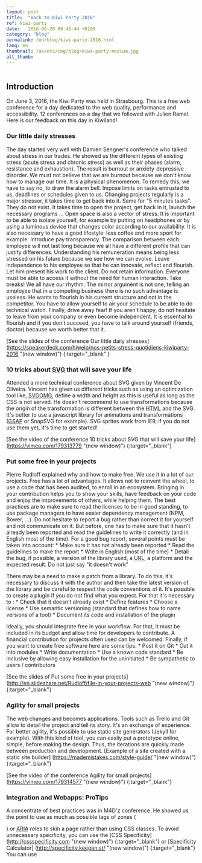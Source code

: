 ```yaml
---
layout: post
title:  "Back to Kiwi Party 2016"
ref: kiwi-party
date:   2016-06-20 09:48:44 +0100
category: "blog"
permalink: /en/blog/kiwi-party-2016.html
lang: en
thumbnail: /assets/img/blog/kiwi-party-medium.jpg
alt_thumb:
---
```


<img src="{{ site.baseurl }}/assets/img/blog/kiwi-party.jpg" alt="" 
             srcset="{{ site.baseurl }}/assets/img/blog/kiwi-party-medium.jpg 670w,
          {{ site.baseurl }}/assets/img/blog/kiwi-party.jpg 1024w"
          sizes="(min-width:671px) 1024px"/>

## Introduction
On June 3, 2016, the Kiwi Party was held in Strasbourg. This is a free web conference for a day dedicated to the web quality, performance and accessibility.
12 conferences on a day that we followed with Julien Ramel. Here is our feedback on this day in Kiwiland!


### Our little daily stresses

The day started very well with Damien Sengner's conference who talked about stress in our trades.
He showed us the different types of existing stress (acute stress and chronic stress) as well as their phases (alarm, resistance and exhaustion).
The result is burnout or anxiety-depressive disorder. We must not believe that we are burnout because we don't know how to manage our time. It is a physical phenomenon.
To remedy this, we have to say no, to draw the alarm bell. Impose limits on tasks entrusted to us, deadlines or schedules given to us.
Changing projects regularly is a major stressor, it takes time to get back into it. Same for "5 minutes tasks". They do not exist. It takes time to open the project, get back in it, launch the necessary programs ...
Open space is also a vector of stress. It is important to be able to isolate yourself, for example by putting on headphones or by using a luminous device that changes color according to our availability.
It is also necessary to have a good lifestyle: less coffee and more sport for example.
Introduce pay transparency. The comparison between each employee will not last long because we all have a different profile that can justify differences.
Understanding his remuneration means being less stressed on his future because we see how we can evolve.
Leave independence to his employee so that he can innovate, reflect and flourish. Let him present his work to the client.
Do not retain information. Everyone must be able to access it without the need for human interaction.
Take breaks! We all have our rhythm.
The mirror argument is not one, telling an employee that in a competing business there is no such advantage is useless. He wants to flourish in his current structure and not in the competitor.
You have to allow yourself to air your schedule to be able to do technical watch.
Finally, drive away fear! If you aren't happy, do not hesitate to leave from your company or even become independent. It is essential to flourish and if you don't succeed, you have to talk around yourself (friends, doctor) because we worth better that it.

[See the slides of the conference Our little daily stresses] (https://speakerdeck.com/hiwelo/nos-petits-stress-quotidiens-kiwiparty-2016 "(new window)") {:target="_blank" }


### 10 tricks about <abbr title="Scalable Vector Graphics">SVG</abbr> that will save your life

Attended a more technical conference about SVG given by Vincent De Oliveira.
Vincent has given us different tricks such as using an optimization tool like, <abbr title="SVGO's Missing GUI">SVGOMG</abbr>, define a width and height as this is useful as long as the CSS is not served.
He doesn't recommend to use transformations because the origin of the transformation is different between the <abbr title="HyperText Markup Language">HTML</abbr> and the SVG. It's better to use a javascript library for animations and transformations (<abbr title="GreenSock Animation Platform">GSAP</abbr> or SnapSVG for example).
SVG sprites work from IE9, if you do not use them yet, it's time to get started!

[See the video of the conference 10 tricks about SVG that will save your life] (https://vimeo.com/179313779 "(new window)") {:target="_blank"}


### Put some free in your projects

Pierre Rudloff explained why and how to make free.
We use it in a lot of our projects. Free has a lot of advantages. It allows not to reinvent the wheel, to use a code that has been audited, to enroll in an ecosystem. Bringing in your contribution helps you to show your skills, have feedback on your code and enjoy the improvements of others, while helping them.
The best practices are to make sure to read the licenses to be in good standing, to use package managers to have easier dependency management (NPM, Bower, ...). Do not hesitate to report a bug rather than correct it for yourself and not communicate on it. But before, one has to make sure that it hasn't already been reported and read the guidelines to write it correctly (and in English most of the time).
For a good bug report, several points must be taken into account:
    * Make sure it has not already been reported
    * Read the guidelines to make the report
    * Write in English (most of the time)
    * Detail the bug, if possible, a version of the library used, a <abbr title="Uniform Resource Locator">URL</abbr>, a platform and the expected result. Do not just say "it doesn't work"

There may be a need to make a patch from a library. To do this, it's necessary to discuss it with the author and then take the latest version of the library and be careful to respect the code conventions of it.
It's possible to create a plugin if you do not find what you expect. For that it's necessary to :
    * Check that it doesn't already exist
    * Define features
    * Choose a license
    * Use semantic versioning (standard that defines how to name versions of a tool)
    * Document its code and installation of the plugin

Ideally, you should integrate free in your workflow. For that, it must be included in its budget and allow time for developers to contribute. A financial contribution for projects often used can be welcomed.
Finally, if you want to create free software here are some tips:
    * Post it on Git
    * Cut it into modules
    * Write documentation
    * Use a known code standard
    * Be inclusive by allowing easy installation for the uninitiated
    * Be sympathetic to users / contributors

[See the slides of Put some free in your projects] (http://en.slideshare.net/Rudloff/file-in-your-projects-web "(new window)") {:target="_blank"}


### Agility for small projects

The web changes and becomes applications.
Tools such as Trello and Git allow to detail the project and tell its story. It's an exchange of experience.
For better agility, it's possible to use static site generators (Jekyll for example). With this kind of tool, you can easily put a prototype online, simple, before making the design. Thus, the iterations are quickly made between production and development.
[Example of a site created with a static site builder] (https://mademistakes.com/style-guide/ "(new window)") {:target="_blank"}

[See the video of the conference Agility for small projects] (https://vimeo.com/179314577 "(new window)") {:target="_blank"}


### Integration and Webapps: ProTips

A concentrate of best practices was in M4D'z conference. He showed us the point to use as much as possible tags of zones (<main> <section>) or <abbr title="Accessible Rich Internet Applications"> ARIA</abbr> roles to skin a page rather than using CSS classes.
To avoid unnecessary specificity, you can use the [CSS Specificity] (http://cssspecificity.com "(new window)") {:target="_blank"} or [Specificity Calculator] (http://specificity.keegan.st/ "(new window)") {:target="_blank"}
You can use <template> or a template engine like pug or nunjucks. It helps for reusing!
Above all, you may not use too long selectors (+ 4 levels of nesting) of identifiers or forced styles (!important)
You can use pre/postprocessors for the use of mixins, of nesting on the one hand and and compatibility on the other hand.
At last, for webapps, you can use a front-end framework like React or vue.js and a packer like Webpack or Rollup.

[See the video of the conference Integration and Webapps: ProTips] (https://vimeo.com/179315043 "(new window)") {:target="_blank"}

### Git ProTips

Christophe Porteneuve made a real one-man show to give us some Git commands. Everything is in the video below:

[See the video of the conference Git ProTips] (https://vimeo.com/179446529 "(new window)") {:target="_blank"}


### HTTPS everywhere

In his presentation, Frederic Kayser taught us, among other things, that Google doesn't encrypt between its traffic between data centers and that the revelations of Edward Snowden had gained 7 years technically.
It also presented very useful tools to have an inventory of the security of our site / server with [Qualys] (https://www.ssllabs.com/ "(new window)") {:target="_blank"} or [acme.sh] (https://github.com/Neilpang/acme.sh "(new window)") {:target="_blank"}

[See the video of the conference HTTPS everywhere] (Https://vimeo.com/179446532 "(new window)") {:target="_blank"}


### Email in all its forms

An email is not just a question of code, this is what Sébastien Lejeune showed us in his presentation.
First of all, the from must take the name of the brand, have an alias as well as an identifiable email.
The subject must be 50 characters maximum, be related to the email. Don't hesitate to do A/B Testing and use pictos.
The pre-header must be 100 characters maximum. It summarizes the email's purpose and contains mirror page and unsubscribe links.
The footer contains an unsubscribe link, another link to account preferences and others to social networks.
For Call-to-Action, use HTML rather than an image. Buttons should be preferred to links.
The width of an email desktop must be between 500 and 640px. The header between 100 and 200px.
A desktop-specific image must be used. It must be simple, visual and related to the email. You can use a background pattern of the mail.
For the mobile, the ideal width is between 280 and 320px, on one column. Don't be afraid of scrolling. Thus, we can increase the spacing and the font of character (16px) for a good readability.
Call-to-action must be at least 44 × 44. The recommended text size on the buttons is 20px.
For integration, some tips:
     * Pay attention to the 102k limit on Gmail
     * Use media-queries
     * Initial-scale=1 width=device-width
     * A transitional doctype
     * Encoding in utf-8
     * Put styles on the <code><td></code>
     * Width to 100% on the main <table>
     * Pictures in x2
     * Alt on the <code>&lt;img&gt;</code>
     * Links in target="_blank"
	 
To test, Email on Acid or Litmus are very effective.

[See the video of the conference The email in all its forms] (https://vimeo.com/180578382 "(new window)") {:target="_blank"}


### Code rewiewztraminer: unlike wine, they are less good late

Morgane Hervé presented her feedback on code review within her team.
Why do code review?
    * Avoid bugs, the "bus factor"
    * Correct design errors
    * Improve Teamwork
    * Enable the rise of competence
    * Improve code quality

The 3 W Who, When What/How:
    * Who ? Everyone can do it, you have to be 2 at least.
    * When? Every day ideally, at least several times a week and between 2 developments of features.
The more it is made regularly, the simpler and easier it is to make.
    * What how ? Using Github, GitLab or Bitbucket. It can be done by several but not too many. You can assign it in turns to the team or target the right person for the right task.
Finally, it should focus on the functional aspect and logic rather than the coding standards.

How to convince a manager / project manager to set up the code review?
    * Money -> Better branding, deliveries are better
    * Insurance -> We know what we put into production
    * Improvement -> Sharing of best practices
    * Agnostic -> same process, no matter the techno used.

[See the video of the conference Code rewiewztraminer: unlike wine, they are less good late] (https://vimeo.com/180578384 "(new window)") {:target="_blank"}


### Modern workflow looking for old-fashioned graphic designer

To have a good workflow between designer and integrator, Gaël Poupard proposed his method of organization.
We must begin to define a working protocol, to question ourselves. We can draw inspiration from the Photoshop Etiquette for design and from the book <span lang="fr">Intégration web : les bonnes pratiques pour le front</span>.
It may be useful to use Git to have a history of the models. At the <abbr title="Photoshop Document">PSD</abbr> level, you can apply the same logic as for the front, for example, include common parts in a single file (Header / footer) to be able to make one change on every pages. This helps to reflect the front organization to have.
Use Gulp to automate as many tasks as possible. This helps to generate sprites or icon font on the fly or even allow to optimize images. By installing it on your designer computer, it can make a deliverable already optimized for integration.
The designer can deliver a styleguide using <abbr title="Creative Cloud">CC</abbr> libraries or PSD.rb

The brakes that can occur are:
    * The designer doesn't want to leave his comfort zone and therefore, adopt new tools/methods
    * PSDs coming from elsewhere
    * The V-cycle
    * Too many people in projects that cause information to get lost
The success key is communication!

[See the video of the conference Modern Workflow seeks old-fashioned graphic designer] (https://vimeo.com/181158986 "(new window)") {:target="_blank"}


### CSS Selector Wars: a new hope?

To avoid conflicts between CSS selectors, Florens Vershelde offers the following solutions:
    * Have multiple levels of granularity using <abbr title="Block Element Modify">BEM</abbr>, utility classes or atomic classes
    * Use CSS Modules

[See the video of the conference CSS Selector Wars: a new hope?] (Https://vimeo.com/182053671 "(new window)") {:target="_blank"}


### Visual identity on the web, thinking beyond print

Aurélien Sesmat explained how to have a good visual identity. For that it is necessary to:
    * Define the UX and technical part
    * Deal with the client's budget
    * Integrate prototype animations

Animations must be defined upstream between the UX and the <abbr title="Art Direction">AD</abbr>. A presentation of the technical elements will reassure the customer and frame the AD.
This makes it possible to avoid unnecessary feedback in the development phase, to specify how the visual identity articulates as well as the technical details to achieve it.

[See the video of the conference The visual identity on the web, thinking beyond print] (https://vimeo.com/181158992 "(new window)") {:target="_blank"}
